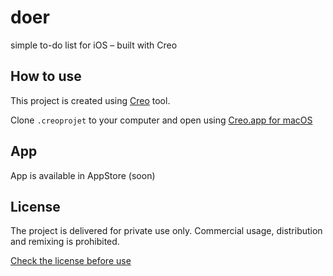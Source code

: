 # doer
simple to-do list for iOS – built with Creo


## How to use
This project is created using [Creo](https://creolabs.com/) tool. 

Clone `.creoprojet` to your computer and open using [Creo.app for macOS](https://creolabs.com/download)

## App
App is available in AppStore (soon)

## License
The project is delivered for private use only. Commercial usage, distribution and remixing is prohibited. 

[Check the license before use](https://github.com/pandizajner/doer/blob/master/license.md)
